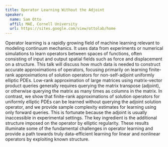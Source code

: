 ```yaml
---
title: Operator Learning Without the Adjoint
speaker: 
  name: Sam Otto
  affil: MAE, Cornell University
  url: https://sites.google.com/view/ottolab/home
---
```


Operator learning is a rapidly growing field of machine learning relevant to modeling continuum mechanics. It uses data from experiments or numerical simulations to learn operators between spaces of functions, often consisting of input and output spatial fields such as force and displacement on a structure. This talk will discuss how much data is needed to construct accurate approximations of operators, focusing primarily on learning finite-rank approximations of solution operators for non-self-adjoint uniformly elliptic PDEs. Low-rank approximation of large matrices using matrix-vector product queries generally requires querying the matrix transpose (adjoint), or otherwise querying the matrix as many times as columns in the matrix. In contrast, we show that finite-rank approximations of solution operators for uniformly elliptic PDEs can be learned without querying the adjoint solution operator, and we provide sample complexity estimates for learning using only forward queries. This is fortunate because the adjoint is usually inaccessible in experimental settings. The key ingredient is the additional structure imposed on the operator by elliptic regularity. These results illuminate some of the fundamental challenges in operator learning and provide a path towards truly data-efficient learning for linear and nonlinear operators by exploiting known structure.